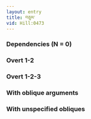 ```yaml
---
layout: entry
title: བཅུམ་
vid: Hill:0473
---
```

### Dependencies (N = 0)


### Overt 1-2


### Overt 1-2-3


### With oblique arguments


### With unspecified obliques

